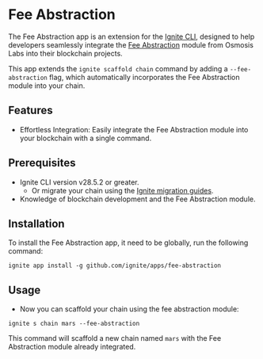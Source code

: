 # Fee Abstraction

The Fee Abstraction app is an extension for the [Ignite CLI](https://github.com/ignite/cli), designed to help developers seamlessly integrate the [Fee Abstraction](https://github.com/osmosis-labs/fee-abstraction) module from Osmosis Labs into their blockchain projects.

This app extends the `ignite scaffold chain` command by adding a `--fee-abstraction` flag, which automatically incorporates the Fee Abstraction module into your chain.

## Features

- Effortless Integration: Easily integrate the Fee Abstraction module into your blockchain with a single command.

## Prerequisites

- Ignite CLI version v28.5.2 or greater.
  - Or migrate your chain using the [Ignite migration guides](https://docs.ignite.com/migration).
- Knowledge of blockchain development and the Fee Abstraction module.

## Installation

To install the Fee Abstraction app, it need to be globally, run the following command:

```shell
ignite app install -g github.com/ignite/apps/fee-abstraction
```

## Usage

- Now you can scaffold your chain using the fee abstraction module:

```shell
ignite s chain mars --fee-abstraction
```

This command will scaffold a new chain named `mars` with the Fee Abstraction module already integrated.
